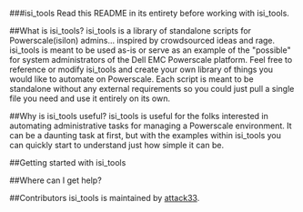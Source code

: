 ###isi_tools
Read this README in its entirety before working with isi_tools. 

##What is isi_tools?
 isi_tools is a library of standalone scripts for Powerscale(isilon) admins... inspired by crowdsourced ideas and rage. isi_tools is meant to be used as-is or serve as an example of the "possible" for system administrators of the Dell EMC Powerscale platform. Feel free to reference or modify isi_tools and create your own library of things you would like to automate on Powerscale. Each script is meant to be standalone without any external requirements so you could just pull a single file you need and use it entirely on its own.

##Why is isi_tools useful?
isi_tools is useful for the folks interested in automating administrative tasks for managing a Powerscale environment. It can be a daunting task at first, but with the examples within isi_tools you can quickly start to understand just how simple it can be.

##Getting started with isi_tools

##Where can I get help?

##Contributors
isi_tools is maintained by [attack33](https://github.com/attack33).

